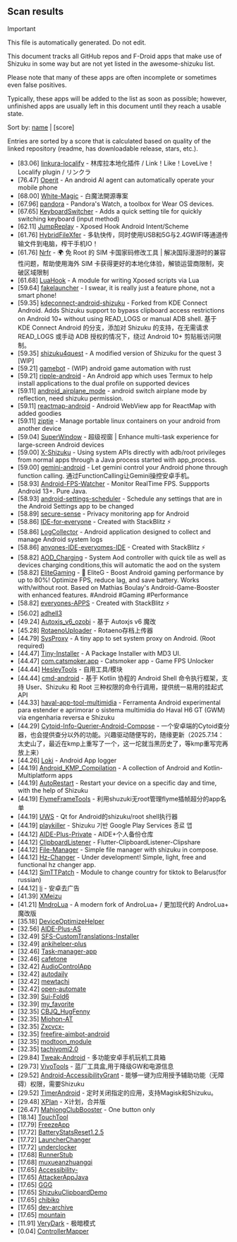 ## Scan results
> [!IMPORTANT]
> This file is automatically generated. Do not edit.

This document tracks all GitHub repos and F-Droid apps that make use of Shizuku in some way but are not yet listed in the awesome-shizuku list.

Please note that many of these apps are often incomplete or sometimes even false positives.

Typically, these apps will be added to the list as soon as possible; however, unfinished apps are usually left in this document until they reach a usable state.

Sort by: [name](SUMMARY.md) | [score]

Entries are sorted by a score that is calculated based on quality of the linked repository (readme, has downloadable release, stars, etc.).

 * [83.06] [linkura-localify](https://github.com/ChocoLZS/linkura-localify) - 林库拉本地化插件 / Link！Like！LoveLive！Localify plugin / リンクラ
 * [76.47] [Operit](https://github.com/AAswordman/Operit) - An android AI agent can automatically operate your mobile phone
 * [68.00] [White-Magic](https://github.com/KennyYang0726/White-Magic) - 白魔法開源專案
 * [67.96] [pandora](https://github.com/maisymoe/pandora) - Pandora's Watch, a toolbox for Wear OS devices.
 * [67.65] [KeyboardSwitcher](https://github.com/SgLy/KeyboardSwitcher) - Adds a quick setting tile for quickly switching keyboard (input method)
 * [62.11] [JumpReplay](https://github.com/FourTwooo/JumpReplay) - Xposed Hook Android Intent/Scheme
 * [61.76] [HybridFileXfer](https://github.com/weixiansen574/HybridFileXfer) - 多轨快传，同时使用USB和5G与2.4GWIFI等通道传输文件到电脑，榨干手机IO！
 * [61.76] [Nrfr](https://github.com/Ackites/Nrfr) - 🌍 免 Root 的 SIM 卡国家码修改工具 | 解决国际漫游时的兼容性问题，帮助使用海外 SIM 卡获得更好的本地化体验，解锁运营商限制，突破区域限制
 * [61.68] [LuaHook](https://github.com/KuLiPai/LuaHook) - A module for writing Xposed scripts via Lua
 * [59.64] [fakelauncher](https://github.com/ZH-XiJun/fakelauncher) - I swear, it is really just a feature phone, not a smart phone!
 * [59.35] [kdeconnect-android-shizuku](https://github.com/Shoukaku39/kdeconnect-android-shizuku) - Forked from KDE Connect Android. Adds Shizuku support to bypass clipboard access restrictions on Android 10+ without using READ_LOGS or manual ADB shell. 基于 KDE Connect Android 的分支，添加对 Shizuku 的支持，在无需请求 READ_LOGS 或手动 ADB 授权的情况下，绕过 Android 10+ 剪贴板访问限制。
 * [59.35] [shizuku4quest](https://github.com/metalex201/shizuku4quest) - A modified version of Shizuku for the quest 3 [WIP]
 * [59.21] [gamebot](https://github.com/tkkcc/gamebot) - (WIP) android game automation with rust
 * [59.21] [ripple-android](https://github.com/husmus00/ripple-android) - An Android app which uses Termux to help install applications to the dual profile on supported devices
 * [59.11] [android_airplane_mode](https://github.com/lalakii/android_airplane_mode) - android switch airplane mode by reflection, need shizuku permission.
 * [59.11] [reactmap-android](https://github.com/Mygod/reactmap-android) - Android WebView app for ReactMap with added goodies
 * [59.11] [ziptie](https://github.com/MercuryWorkshop/ziptie) - Manage portable linux containers on your android from another device
 * [59.04] [SuperWindow](https://github.com/eiyooooo/SuperWindow) - 超级视窗 | Enhance multi-task experience for large-screen Android devices
 * [59.00] [X-Shizuku](https://github.com/Mbilse/X-Shizuku) - Using system APIs directly with adb/root privileges from normal apps through a Java process started with app_process.
 * [59.00] [gemini-android](https://github.com/niki914/gemini-android) - Let gemini control your Android phone through function calling. 通过FunctionCalling让Gemini操控安卓手机。
 * [58.93] [Android-FPS-Watcher](https://github.com/WuDi-ZhanShen/Android-FPS-Watcher) - Monitor RealTime FPS. Suppports Android 13+. Pure Java.
 * [58.93] [android-settings-scheduler](https://github.com/Turtlepaw/android-settings-scheduler) - Schedule any settings that are in the Android Settings app to be changed
 * [58.89] [secure-sense](https://github.com/Icetok/secure-sense) - Privacy monitoring app for Android
 * [58.86] [IDE-for-everyone](https://github.com/Slinky-86/IDE-for-everyone) - Created with StackBlitz ⚡️
 * [58.86] [LogCollector](https://github.com/thekosa/LogCollector) - Android application designed to collect and manage Android system logs
 * [58.86] [anyones-IDE-everyomes-IDE](https://github.com/Slinky-86/anyones-IDE-everyomes-IDE) - Created with StackBlitz ⚡️
 * [58.82] [AOD_Charging](https://github.com/SthrNilshaaa/AOD_Charging) - System Aod controller with quick tile as well as devices charging conditions,this will automatic the aod on the system
 * [58.82] [EliteGaming](https://github.com/DivyanshNagda/EliteGaming) - 🚀 EliteG - Boost Android gaming performance by up to 80%! Optimize FPS, reduce lag, and save battery. Works with/without root. Based on Mathias Boulay's Android-Game-Booster with enhanced features. #Android #Gaming #Performance
 * [58.82] [everyones-APPS](https://github.com/Slinky-86/everyones-APPS) - Created with StackBlitz ⚡️
 * [56.02] [adhell3](https://github.com/pascua28/adhell3)
 * [49.24] [Autoxjs_v6_ozobi](https://github.com/ozobiozobi/Autoxjs_v6_ozobi) - 基于 Autoxjs v6 魔改
 * [45.28] [RotaenoUploader](https://github.com/milkycandy/RotaenoUploader) - Rotaeno存档上传器
 * [44.79] [SysProxy](https://github.com/Kr328/SysProxy) - A tiny app to set system proxy on Android. (Root required)
 * [44.47] [Tiny-Installer](https://github.com/scto/Tiny-Installer) - A Package Installer with MD3 UI.
 * [44.47] [com.catsmoker.app](https://github.com/catsmoker/com.catsmoker.app) - Catsmoker app - Game FPS Unlocker
 * [44.44] [HesleyTools](https://github.com/ldh-star/HesleyTools) - 自用工具/模块
 * [44.44] [cmd-android](https://github.com/niki914/cmd-android) - 基于 Kotlin 协程的 Android Shell 命令执行框架，支持 User、Shizuku 和 Root 三种权限的命令行调用，提供统一易用的挂起式 API
 * [44.33] [haval-app-tool-multimidia](https://github.com/bobaoapae/haval-app-tool-multimidia) - Ferramenta Android experimental para estender e aprimorar o sistema multimídia do Haval H6 GT (GWM) via engenharia reversa e Shizuku
 * [44.29] [Cytoid-Info-Querier-Android-Compose](https://github.com/Lyneon/Cytoid-Info-Querier-Android-Compose) - 一个安卓端的Cytoid查分器，也会提供查分以外的功能。兴趣驱动随便写的，随缘更新（2025.7.14：太史山了，最近在kmp上重写了一个，这一坨就当黑历史了，等kmp重写完再放上来）
 * [44.26] [Loki](https://github.com/trinadhthatakula/Loki) - Android App logger
 * [44.19] [Android_KMP_Compilation](https://github.com/hojat72elect/Android_KMP_Compilation) - A collection of Android and Kotlin-Multiplatform apps
 * [44.19] [AutoRestart](https://github.com/madkarmaa/AutoRestart) - Restart your device on a specific day and time, with the help of Shizuku
 * [44.19] [FlymeFrameTools](https://github.com/Ruyue-Kinsenka/FlymeFrameTools) - 利用shuzuki无root管理flyme插帧超分的app名单
 * [44.19] [UWS](https://github.com/UWillno/UWS) - Qt for Android的shizuku/root shell执行器
 * [44.19] [playkiller](https://github.com/ahnyungje/playkiller) - Shizuku 기반 Google Play Services 종료 앱
 * [44.12] [AIDE-Plus-Private](https://github.com/Familyye/AIDE-Plus-Private) - AIDE+个人备份仓库
 * [44.12] [ClipboardListener](https://github.com/aa2013/ClipboardListener) - Flutter-ClipboardListener-Clipshare
 * [44.12] [File-Manager](https://github.com/abusaeed-shuvo/File-Manager) - Simple file manager with shizuku in compose.
 * [44.12] [Hz-Changer](https://github.com/MARCOS-S-S/Hz-Changer) - Under development! Simple, light, free and functional hz changer app.
 * [44.12] [SimTTPatch](https://github.com/RecodeLiner/SimTTPatch) - Module to change country for tiktok to Belarus(for russian)
 * [44.12] [li](https://github.com/lousli/li) - 安卓去广告
 * [41.39] [XMeizu](https://github.com/ItosEO/XMeizu)
 * [41.21] [MndroLua](https://github.com/Crescent-of-Maya/MndroLua) - A modern fork of AndroLua+ / 更加现代的 AndroLua+ 魔改版
 * [35.18] [DeviceOptimizeHelper](https://github.com/sbmatch/DeviceOptimizeHelper)
 * [32.56] [AIDE-Plus-AS](https://github.com/Familyye/AIDE-Plus-AS)
 * [32.49] [SFS-CustomTranslations-Installer](https://github.com/youfeng11/SFS-CustomTranslations-Installer)
 * [32.49] [ankihelper-plus](https://github.com/huhuswei/ankihelper-plus)
 * [32.46] [Task-manager-app](https://github.com/Swayam7Garg/Task-manager-app)
 * [32.46] [cafetone](https://github.com/evinjohnn/cafetone)
 * [32.42] [AudioControlApp](https://github.com/SwastikChamp2/AudioControlApp)
 * [32.42] [autodaily](https://github.com/ParadiseZ/autodaily)
 * [32.42] [mewtachi](https://github.com/xaolanx/mewtachi)
 * [32.42] [open-automate](https://github.com/woliver99/open-automate)
 * [32.39] [Sui-Fold6](https://github.com/kevins-gitu/Sui-Fold6)
 * [32.39] [my_favorite](https://github.com/U1tData/my_favorite)
 * [32.35] [CBJQ_HugFenny](https://github.com/LiuJiewenTT/CBJQ_HugFenny)
 * [32.35] [Miohon-AT](https://github.com/Lorenzo-Guardabascio/Miohon-AT)
 * [32.35] [Zxcvcx-](https://github.com/eden-ana/Zxcvcx-)
 * [32.35] [freefire-aimbot-android](https://github.com/nildo157/freefire-aimbot-android)
 * [32.35] [modtoon_module](https://github.com/Inhaleoxygen/modtoon_module)
 * [32.35] [tachiyomi2.0](https://github.com/darkfireeee/tachiyomi2.0)
 * [29.84] [Tweak-Android](https://github.com/lumkit/Tweak-Android) - 多功能安卓手机玩机工具箱
 * [29.73] [VivoTools](https://github.com/ItosEO/VivoTools) - 蓝厂工具盒,用于降级GW和电源信息
 * [29.52] [Android-AccessibilityGrant](https://github.com/MagicianGuo/Android-AccessibilityGrant) - 能够一键为应用授予辅助功能（无障碍）权限，需要Shizuku
 * [29.52] [TimerAndroid](https://github.com/HNIdesu/TimerAndroid) - 定时关闭指定的应用，支持Magisk和Shizuku。
 * [29.48] [XPlan](https://github.com/ItosEO/XPlan) - X计划，合并版
 * [26.47] [MahjongClubBooster](https://github.com/OlegPV2/MahjongClubBooster) - One button only
 * [18.14] [TouchTool](https://github.com/mr-bogey/TouchTool)
 * [17.79] [FreezeApp](https://github.com/JuneLeo/FreezeApp)
 * [17.72] [BatteryStatsReset1.2.5](https://github.com/Reborn0Holly/BatteryStatsReset1.2.5)
 * [17.72] [LauncherChanger](https://github.com/Samuel095383/LauncherChanger)
 * [17.72] [underclocker](https://github.com/pascua28/underclocker)
 * [17.68] [RunnerStub](https://github.com/yangFenTuoZi/RunnerStub)
 * [17.68] [muxueanzhuangqi](https://github.com/yuan-shiguang/muxueanzhuangqi)
 * [17.65] [Accessibility-](https://github.com/nai559/Accessibility-)
 * [17.65] [AttackerAppJava](https://github.com/it4ch1-007/AttackerAppJava)
 * [17.65] [GGG](https://github.com/libea18/GGG)
 * [17.65] [ShizukuClipboardDemo](https://github.com/lz233/ShizukuClipboardDemo)
 * [17.65] [chibiko](https://github.com/bluesky139/chibiko)
 * [17.65] [dev-archive](https://github.com/moruklabs/dev-archive)
 * [17.65] [mountain](https://github.com/lisproj/mountain)
 * [11.91] [VeryDark](https://github.com/wkbin/VeryDark) - 极暗模式
 * [0.04] [ControllerMapper](https://github.com/anhquan7826/ControllerMapper)

